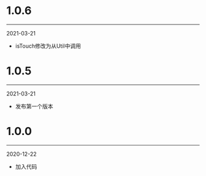 # 1.0.6

***

2021-03-21

* isTouch修改为从Util中调用

# 1.0.5

***

2021-03-21

* 发布第一个版本

# 1.0.0

***

2020-12-22

* 加入代码
